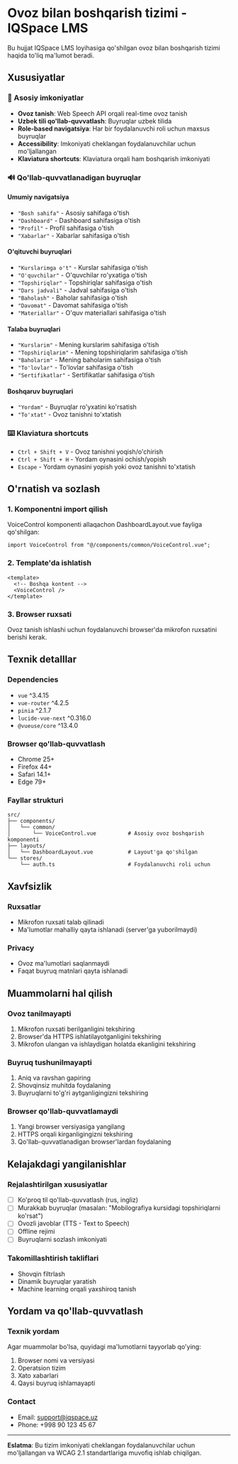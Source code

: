 # Ovoz bilan boshqarish tizimi - IQSpace LMS

Bu hujjat IQSpace LMS loyihasiga qo'shilgan ovoz bilan boshqarish tizimi haqida to'liq ma'lumot beradi.

## Xususiyatlar

### 🎤 Asosiy imkoniyatlar
- **Ovoz tanish**: Web Speech API orqali real-time ovoz tanish
- **Uzbek tili qo'llab-quvvatlash**: Buyruqlar uzbek tilida
- **Role-based navigatsiya**: Har bir foydalanuvchi roli uchun maxsus buyruqlar
- **Accessibility**: Imkoniyati cheklangan foydalanuvchilar uchun mo'ljallangan
- **Klaviatura shortcuts**: Klaviatura orqali ham boshqarish imkoniyati

### 🔊 Qo'llab-quvvatlanadigan buyruqlar

#### Umumiy navigatsiya
- `"Bosh sahifa"` - Asosiy sahifaga o'tish
- `"Dashboard"` - Dashboard sahifasiga o'tish  
- `"Profil"` - Profil sahifasiga o'tish
- `"Xabarlar"` - Xabarlar sahifasiga o'tish

#### O'qituvchi buyruqlari
- `"Kurslarimga o't"` - Kurslar sahifasiga o'tish
- `"O'quvchilar"` - O'quvchilar ro'yxatiga o'tish
- `"Topshiriqlar"` - Topshiriqlar sahifasiga o'tish
- `"Dars jadvali"` - Jadval sahifasiga o'tish
- `"Baholash"` - Baholar sahifasiga o'tish
- `"Davomat"` - Davomat sahifasiga o'tish
- `"Materiallar"` - O'quv materiallari sahifasiga o'tish

#### Talaba buyruqlari
- `"Kurslarim"` - Mening kurslarim sahifasiga o'tish
- `"Topshiriqlarim"` - Mening topshiriqlarim sahifasiga o'tish
- `"Baholarim"` - Mening baholarim sahifasiga o'tish
- `"To'lovlar"` - To'lovlar sahifasiga o'tish
- `"Sertifikatlar"` - Sertifikatlar sahifasiga o'tish

#### Boshqaruv buyruqlari
- `"Yordam"` - Buyruqlar ro'yxatini ko'rsatish
- `"To'xtat"` - Ovoz tanishni to'xtatish

### ⌨️ Klaviatura shortcuts
- `Ctrl + Shift + V` - Ovoz tanishni yoqish/o'chirish
- `Ctrl + Shift + H` - Yordam oynasini ochish/yopish
- `Escape` - Yordam oynasini yopish yoki ovoz tanishni to'xtatish

## O'rnatish va sozlash

### 1. Komponentni import qilish
VoiceControl komponenti allaqachon DashboardLayout.vue fayliga qo'shilgan:

```vue
import VoiceControl from "@/components/common/VoiceControl.vue";
```

### 2. Template'da ishlatish
```vue
<template>
  <!-- Boshqa kontent -->
  <VoiceControl />
</template>
```

### 3. Browser ruxsati
Ovoz tanish ishlashi uchun foydalanuvchi browser'da mikrofon ruxsatini berishi kerak.

## Texnik detalllar

### Dependencies
- `vue` ^3.4.15
- `vue-router` ^4.2.5
- `pinia` ^2.1.7
- `lucide-vue-next` ^0.316.0
- `@vueuse/core` ^13.4.0

### Browser qo'llab-quvvatlash
- Chrome 25+
- Firefox 44+
- Safari 14.1+
- Edge 79+

### Fayllar strukturi
```
src/
├── components/
│   └── common/
│       └── VoiceControl.vue          # Asosiy ovoz boshqarish komponenti
├── layouts/
│   └── DashboardLayout.vue           # Layout'ga qo'shilgan
└── stores/
    └── auth.ts                       # Foydalanuvchi roli uchun
```

## Xavfsizlik

### Ruxsatlar
- Mikrofon ruxsati talab qilinadi
- Ma'lumotlar mahalliy qayta ishlanadi (server'ga yuborilmaydi)

### Privacy
- Ovoz ma'lumotlari saqlanmaydi
- Faqat buyruq matnlari qayta ishlanadi

## Muammolarni hal qilish

### Ovoz tanilmayapti
1. Mikrofon ruxsati berilganligini tekshiring
2. Browser'da HTTPS ishlatilayotganligini tekshiring
3. Mikrofon ulangan va ishlaydigan holatda ekanligini tekshiring

### Buyruq tushunilmayapti
1. Aniq va ravshan gapiring
2. Shovqinsiz muhitda foydalaning
3. Buyruqlarni to'g'ri aytganligingizni tekshiring

### Browser qo'llab-quvvatlamaydi
1. Yangi browser versiyasiga yangilang
2. HTTPS orqali kirganligingizni tekshiring
3. Qo'llab-quvvatlanadigan browser'lardan foydalaning

## Kelajakdagi yangilanishlar

### Rejalashtirilgan xususiyatlar
- [ ] Ko'proq til qo'llab-quvvatlash (rus, ingliz)
- [ ] Murakkab buyruqlar (masalan: "Mobilografiya kursidagi topshiriqlarni ko'rsat")
- [ ] Ovozli javoblar (TTS - Text to Speech)
- [ ] Offline rejimi
- [ ] Buyruqlarni sozlash imkoniyati

### Takomillashtirish takliflari
- Shovqin filtrlash
- Dinamik buyruqlar yaratish
- Machine learning orqali yaxshiroq tanish

## Yordam va qo'llab-quvvatlash

### Texnik yordam
Agar muammolar bo'lsa, quyidagi ma'lumotlarni tayyorlab qo'ying:
1. Browser nomi va versiyasi
2. Operatsion tizim
3. Xato xabarlari
4. Qaysi buyruq ishlamayapti

### Contact
- Email: support@iqspace.uz
- Phone: +998 90 123 45 67

---

**Eslatma**: Bu tizim imkoniyati cheklangan foydalanuvchilar uchun mo'ljallangan va WCAG 2.1 standartlariga muvofiq ishlab chiqilgan.
